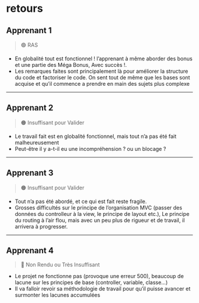 # retours

## Apprenant 1

> 🟢 RAS
> 
- En globalité tout est fonctionnel ! l’apprenant à même aborder des bonus et une partie des Méga Bonus, Avec succès !.
- Les remarques faites sont principalement là pour améliorer la structure du code et factoriser le code. On sent tout de même que les bases sont acquise et qu’il commence a prendre en main des sujets plus complexe

---

## Apprenant 2

> 🟠 Insuffisant pour Valider
> 
- Le travail fait est en globalité fonctionnel, mais tout n’a pas été fait malheureusement
- Peut-être il y a-t-il eu une incompréhension ? ou un blocage ?

---

## Apprenant 3

> 🟠 Insuffisant pour Valider
> 
- Tout n’a pas été abordé, et ce qui est fait reste fragile.
- Grosses difficultés sur le principe de l’organisation MVC (passer des données du controlleur à la view, le principe de layout etc.), Le principe du routing à l’air flou, mais avec un peu plus de rigueur et de travail, il arrivera à progresser.

---

## Apprenant 4

> 🔴 Non Rendu ou Très Insuffisant
> 
- Le projet ne fonctionne pas (provoque une erreur 500), beaucoup de lacune sur les principes de base (controller, variable, classe…)
- Il va falloir revoir sa méthodologie de travail pour qu’il puisse avancer et surmonter les lacunes accumulées